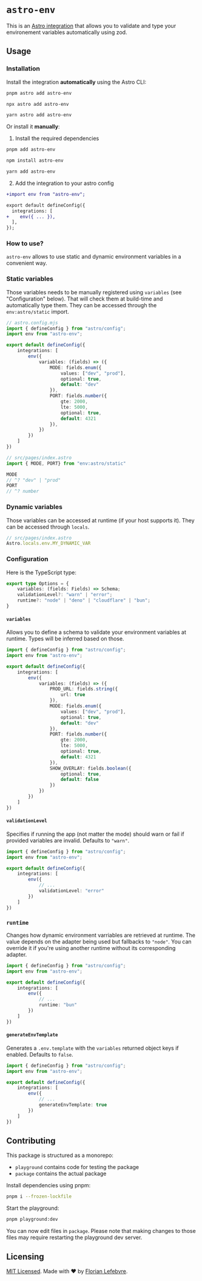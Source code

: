# `astro-env`

This is an [Astro integration](https://docs.astro.build/en/guides/integrations-guide/) that allows you to validate and type your environement variables automatically using zod.

## Usage

### Installation

Install the integration **automatically** using the Astro CLI:

```bash
pnpm astro add astro-env
```

```bash
npx astro add astro-env
```

```bash
yarn astro add astro-env
```

Or install it **manually**:

1. Install the required dependencies

```bash
pnpm add astro-env
```

```bash
npm install astro-env
```

```bash
yarn add astro-env
```

2. Add the integration to your astro config

```diff
+import env from "astro-env";

export default defineConfig({
  integrations: [
+    env({ ... }),
  ],
});
```

### How to use?

`astro-env` allows to use static and dynamic environment variables in a convenient way.

### Static variables

Those variables needs to be manually registered using `variables` (see "Configuration" below). That will
check them at build-time and automatically type them. They can be accessed through the `env:astro/static` import.

```ts
// astro.config.mjs
import { defineConfig } from "astro/config";
import env from "astro-env";

export default defineConfig({
	integrations: [
		env({
			variables: (fields) => ({
				MODE: fields.enum({
					values: ["dev", "prod"],
					optional: true,
					default: "dev"
				}),
				PORT: fields.number({
					gte: 2000,
					lte: 5000,
					optional: true,
					default: 4321
				}),
			})
		})
	]
})
```

```ts
// src/pages/index.astro
import { MODE, PORT} from "env:astro/static"

MODE
// ^? "dev" | "prod"
PORT
// ^? number
```

### Dynamic variables

Those variables can be accessed at runtime (if your host supports it). They can be accessed through `locals`.

```ts
// src/pages/index.astro
Astro.locals.env.MY_DYNAMIC_VAR
```

### Configuration

Here is the TypeScript type:

```ts
export type Options = {
    variables: (fields: Fields) => Schema;
    validationLevel?: "warn" | "error";
    runtime?: "node" | "deno" | "cloudflare" | "bun";
}
```

#### `variables`

Allows you to define a schema to validate your environment variables at runtime. Types will be inferred based on those.

```ts
import { defineConfig } from "astro/config";
import env from "astro-env";

export default defineConfig({
	integrations: [
		env({
			variables: (fields) => ({
				PROD_URL: fields.string({
					url: true
				}),
				MODE: fields.enum({
					values: ["dev", "prod"],
					optional: true,
					default: "dev"
				}),
				PORT: fields.number({
					gte: 2000,
					lte: 5000,
					optional: true,
					default: 4321
				}),
				SHOW_OVERLAY: fields.boolean({
					optional: true,
					default: false
				})
			})
		})
	]
})
```

#### `validationLevel`

Specifies if running the app (not matter the mode) should warn or fail if provided variables are invalid. Defaults to `"warn"`.

```ts
import { defineConfig } from "astro/config";
import env from "astro-env";

export default defineConfig({
	integrations: [
		env({
			// ...
			validationLevel: "error"
		})
	]
})
```

### `runtime`

Changes how dynamic environment varriables are retrieved at runtime. The value depends on the adapter being used but fallbacks to `"node"`. You can override it if you're using another runtime without its corresponding adapter.

```ts
import { defineConfig } from "astro/config";
import env from "astro-env";

export default defineConfig({
	integrations: [
		env({
			// ...
			runtime: "bun"
		})
	]
})
```

#### `generateEnvTemplate`

Generates a `.env.template` with the `variables` returned object keys if enabled. Defaults to `false`.

```ts
import { defineConfig } from "astro/config";
import env from "astro-env";

export default defineConfig({
	integrations: [
		env({
			// ...
			generateEnvTemplate: true
		})
	]
})
```

## Contributing

This package is structured as a monorepo:

- `playground` contains code for testing the package
- `package` contains the actual package

Install dependencies using pnpm: 

```bash
pnpm i --frozen-lockfile
```

Start the playground:

```bash
pnpm playground:dev
```

You can now edit files in `package`. Please note that making changes to those files may require restarting the playground dev server.

## Licensing

[MIT Licensed](https://github.com/florian-lefebvre/astro-env/blob/main/LICENSE). Made with ❤️ by [Florian Lefebvre](https://github.com/florian-lefebvre).

